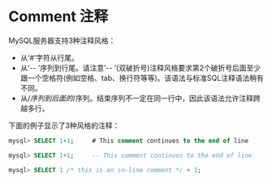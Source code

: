 # Comment 注释

MySQL服务器支持3种注释风格：

* 从‘#’字符从行尾。
* 从‘-- ’序列到行尾。请注意‘-- ’(双破折号)注释风格要求第2个破折号后面至少跟一个空格符(例如空格、tab、换行符等等)。该语法与标准SQL注释语法稍有不同。
* 从/*序列到后面的*/序列。结束序列不一定在同一行中，因此该语法允许注释跨越多行。

下面的例子显示了3种风格的注释：
```sql
mysql> SELECT 1+1;     # This comment continues to the end of line

mysql> SELECT 1+1;     -- This comment continues to the end of line

mysql> SELECT 1 /* this is an in-line comment */ + 1;
```
